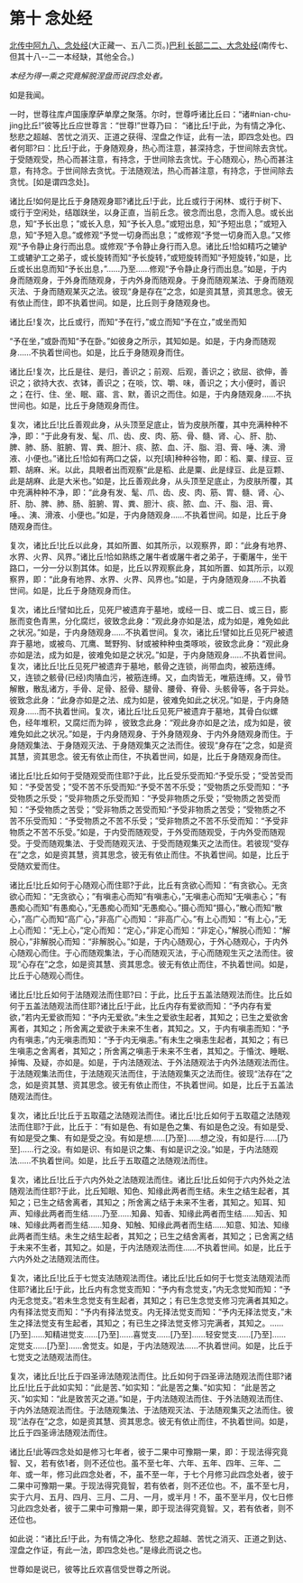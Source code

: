 # 第十 念处经

[北传中阿九八、念处经](https://github.com/gwsice/buddhism/blob/master/%E6%97%A9%E6%9C%9F/%E4%B8%AD%E9%98%BF%E5%90%AB%E7%BB%8F/24.md#nian-chu-jing)(大正藏一、五八二页。)[巴利 长部二二、大念处经](https://github.com/gwsice/buddhism/blob/master/%E6%97%A9%E6%9C%9F/%E5%8D%97%E4%BC%A0%E9%95%BF%E9%83%A8/22%20%E5%A4%A7%E5%BF%B5%E5%A4%84%E7%BB%8F.md)(南传七、但其十八--二一本经缺，其他全合。)

*本经为得一乘之究竟解脱涅盘而说四念处者。*

如是我闻。

一时，世尊往库卢国康摩萨单摩之聚落。尔时，世尊呼诸比丘曰：“诸#nian-chu-jing比丘!”彼等比丘应世尊言：“世尊!”世尊乃曰：
“诸比丘!于此，为有情之净化、愁悲之超越、苦忧之消灭、正道之获得、涅盘之作证，此有一法，即四念处也。四者何耶?曰：比丘!于此，于身随观身，热心而注意，甚深持念，于世间除去贪忧。于受随观受，热心而甚注意，有持念，于世间除去贪忧。于心随观心，热心而甚注意，有持念。于世间除去贪忧。于法随观法，热心而甚注意，有持念，于世间除去贪忧。[如是谓四念处]。

诸比丘!如何是比丘于身随观身耶?诸比丘!于此，比丘或行于闲林、或行于树下、或行于空闲处，结跏趺坐，以身正直，当前丘念。彼念而出息，念而入息。或长出息，知“予长出息；”或长入息，知“予长入息。”或短出息，知“予短出息；”或短入息，知“予短入息。”或修观“予觉一切身而出息；”或修观“予觉一切身而入息。”又修观“予令静止身行而出息。或修观“予令静止身行而入息。诸比丘!恰如精巧之辘驴工或辘驴工之弟子，或长旋转而知“予长旋转，”或短旋转而知“予短旋转，”如是，比丘或长出息而知“予长出息，”……乃至……修观“予令静止身行而出息。”如是，于内身而随观身，于外身而随观身，于内外身而随观身。于身而随观某法、于身而随观灭法、于身而随观某灭之法。彼现“身是存在”之念，如是资其慧，资其思念。彼无有依止而住，即不执着世间。如是，比丘则于身随观身也。

诸比丘!复次，比丘或行，而知“予在行，”或立而知“予在立，”或坐而知

“予在坐，”或卧而知“予在卧。”如彼身之所示，其知如是。如是，于内身而随观身……不执着世间也。如是，比丘于身随观身而住。

诸比丘!复次，比丘是往、是归，善识之；前观、后观，善识之；欲屈、欲伸，善识之；欲持大衣、衣钵，善识之；在啖，饮、嚼、味，善识之；大小便时，善识之；在行、住、坐、眠、寤、言、默，善识之而住。如是，于内身随观身……不执世间也。如是，比丘于身随观身而住。

复次，诸比丘!比丘善观此身，从头顶至足底止，皆为皮肤所覆，其中充满种种不净，即：“于此身有发、髦、爪、齿、皮、肉、筋、骨、髓、肾、心、肝、肋、脾、肺、肠、脏腑、胃、粪、胆汁、痰、脓、血、汗、脂、泪、膏、唾、洟、滑液、小便也。”诸比丘!恰如有两口之袋，以充[填]种种谷物，即：稻、粟、绿豆、豆颗、胡麻、米。以此，具眼者出而观察“此是稻、此是粟、此是绿豆、此是豆颗、此是胡麻、此是大米也。”如是，比丘善观此身，从头顶至足底止，为皮肤所覆，其中充满种种不净，即：“此身有发、髦、爪、齿、皮、肉、筋、胃、髓、肾、心、肝、肋、脾、肺、肠、脏腑、胃、粪、胆汁、痰、脓、血、汗、脂、泪、膏、唾。、洟、滑液、小便也。”如是，于内身随观身……不执着世间。如是，比丘于身随观身而住。

复次，诸比丘!比丘以此身，其如所置、如其所示，以观察界，即：“此身有地界、水界、火界、风界。”诸比丘!恰如熟练之屠牛者或屠牛者之弟子，于衢屠牛，坐干路口，一分一分以割其体。如是，比丘以界观察此身，其如所置、如其所示，以观察界，即：“此身有地界、水界、火界、风界也。”如是，于内身随观身……不执着世间。如是，比丘于身随观身而住。

复次，诸比丘!譬如比丘，见死尸被遗弃于墓地，或经一日、或二日、或三日，膨胀而变色青黑，分化腐烂，彼致念此身：“观此身亦如是法，成为如是，难免如此之状况。”如是，于内身随观身……不执着世间。复次，诸比丘!譬如比丘见死尸被遗弃于墓地，或被鸟、兀鹰、鹫野狗、豺或被种种虫类啄啖，彼致念此身：“观此身亦如是法，成为如是，彼难免如是之状况。”如是，于内身随观身……不执着世间。复次，诸比丘!比丘见死尸被遗弃于墓地，骸骨之连锁，尚带血肉，被筋连缚。又，连锁之骸骨(已经)肉隤血污，被筋连缚。又，血肉皆无，唯筋连缚。又，骨节解散，散乱诸方，手骨、足骨、胫骨、腿骨、腰骨、脊骨、头骸骨等，各于异处。彼致念此身：“此身亦如是之法、成为如是，彼难免如此之状况。”如是，于内身随观身……而不执着世间。复次，诸比丘!比丘见死尸被遗弃于墓地，其骨白似螺色，经年堆积，又腐烂而为碎 ，彼致念此身：“观此身亦如是之法，成为如是，彼难免如此之状况。”如是，于内身随观身、于外身随观身、于内外身随观身而住。于身随观集法、于身随观灭法、于身随观集灭之法而住。彼现“身存在”之念，如是资其慧，资其思念。彼无有依止而住，不执着世间，如是，比丘于身随观身而住。

诸比丘!比丘如何于受随观受而住耶?于此，比丘受乐受而知:“予受乐受；”受苦受而知：“予受苦受；”受不苦不乐受而知:“予受不苦不乐受；”受物质之乐受而知：“予受物质之乐受；”受非物质之乐受而知：“予受非物质之乐受；”受物质之苦受而知：“予受物质之苦受；”受非物质之苦受而知:“予受非物质之苦受；”受物质之不苦不乐受而知：“予受物质之不苦不乐受；”受非物质之不苦不乐受而知：“予受非物质之不苦不乐受。”如是，于内受而随观受，于外受而随观受，于内外受而随观受。于受而随观集法、于受而随观灭法、于受而随观集灭之法而住。若彼现“受存在”之念，如是资其慧，资其思念，彼无有依止而住。不执着世间。如是，比丘于受随欢爱而住。

诸比丘!比丘如何于心随观心而住耶?于此，比丘有贪欲心而知：“有贪欲心。无贪欲心而知：“无贪欲心；”有嗔恚心而知“有嗔恚心，”无嗔恚心而知“无嗔恚心；”有愚痴心而知“有愚痴心，”无愚痴心而知“无愚痴心。”摄心而知“摄心，”散心而知“散心，”高广心而知“高广心，”非高广心而知：“非高广心。”有上心而知：“有上心，”无上心而知：“无上心，”定心而知：“定心，”非定心而知：“非定心，”解脱心而知：“解脱心，”非解脱心而知：“非解脱心。”如是，于内心随观心，于外心随观心，于内外心随观心而住。于心而随观集法，于心而随观灭法，于心而随观生灭之法而住。彼现“心存在”之念，如是资其慧、资其思念。彼无有依止而住，不执着世间。如是，比丘于心随观心而住。

诸比丘!比丘如何于法随观法而住耶?曰：于此，比丘于五盖法随观法而住。比丘如何于五盖法随观法而住耶?诸比丘!于此，比丘内存有爱欲而知：“予内存有爱欲，”若内无爱欲而知：“予内无爱欲。”未生之爱欲生起者，其知之；已生之爱欲舍离者，其知之；所舍离之爱欲于未来不生者，其知之。又，于内有嗔恚而知：“予内有嗔恚，”内无嗔恚而知：“予于内无嗔恚。”有未生之嗔恚生起者，其知之；有已生嗔恚之舍离者，其知之；所舍离之嗔恚于未来不生者，其知之。于惛沈、睡眠、掉悔、及疑，亦如是。如是，于内法随观法、于外法随观法于内外法随观法而住。于法随观集法而住，于法随观灭法而住，于法随观集灭之法而住。彼现“法存在”之念，如是资其慧、资其思念。彼无有依止而住，不执着世间。如是，比丘于五盖法随观法而住。

复次，诸比丘!比丘于五取蕴之法随观法而住。诸比丘!比丘如何于五取蕴之法随观法而住耶?于此，比丘于：“有如是色、有如是色之集、有如是色之没。有如是受、有如是受之集、有如是受之没。有如是想……[乃至]……想之没，有如是行……[乃至]……行之没。有如是识、有如是识之集、有如是识之没。”如是，于内法随观法……不执着世间。如是，比丘于五取蕴之法随观法而住。

复次，诸比丘!比丘于六内外处之法随观法而住。诸比丘!比丘如何于六内外处之法随观法而住耶?于此，比丘知眼、知色、知缘此两者而生结。未生之结生起者，其知之；已生之结舍离者，其知之；所舍离之结于未来不生者，其知之。知耳、知声、知缘此两者而生结……乃至……知鼻、知香、知缘此两者而生结……知舌、知味、知缘此两者而生结……知身、知触、知缘此两者而生结……知意、知法、知缘此两者而生结。未生之结生起者，其知之；已生之结舍离者，其知之；已舍离之结于未来不生者，其知之。如是，于内法随观法而住……不执着世间。如是，比丘于六内外处之法随观法而住。

复次，诸比丘!比丘于七觉支法随观法而住。诸比丘!比丘如何于七觉支法随观法而住耶?诸比丘!于此，比丘内有念觉支而知：“予内有念觉支，”内无念觉知而知：“予内无念觉支。”若未生念觉支有生起者，其知之；有已生念觉支修习完满者其知之。内有择法觉支而知：“予内有择法觉支。内无择法觉支而知：“予内无择法觉支，”未生之择法觉支有生起者，其知之；有已生之择法觉支修习完满者，其知之。……[乃至]……知精进觉支……[乃至]……喜觉支……[乃至]……轻安觉支……[乃至]……定觉支……[乃至]……舍觉支。如是，于内法随观法……不执着世间。如是，比丘于七觉支之法随观法而住。

复次，诸比丘!比丘于四圣谛法随观法而住。比丘如何于四圣谛法随观法而住耶?诸比丘!比丘于此如实知：“此是苦、”如实知：“此是苦之集、”如实知：
“此是苦之灭、”如实知：“此是致苦灭之道。”如是，于内法随观法而住、于外法随观法而住、于内外法随观法而住。于法随观集法、于法随观灭法、于法随观集灭之法而住。彼现“法存在”之念，如是资其慧、资其思念。彼无有依止而住，不执着世间。如是，比丘于四圣谛法随观法而住。

诸比丘!此等四念处如是修习七年者，彼于二果中可豫期一果，即：于现法得究竟智、又，若有依1者，则不还位也。虽不至七年、六年、五年、四年、三年、二年、或一年，修习此四念处者，不，虽不至一年，于七个月修习此四念处者，彼于二果中可豫期一果。于现法得究竟智，若有依者，则不还位也。不，虽不至七月，实于六月、五月、四月、三月、二月、一月，或半月！不，虽不至半月，仅七日修习此四念处者，彼于二果中可豫期一果，即于现法得究竟智。又，若有依者，则不还位也。

如此说：“诸比丘!于此，为有情之净化、愁悲之超越、苦忧之消灭、正道之到达、涅盘之作证，有此一法，即四念处也。”是缘此而说之也。

世尊如是说已，彼等比丘欢喜信受世尊之所说。

